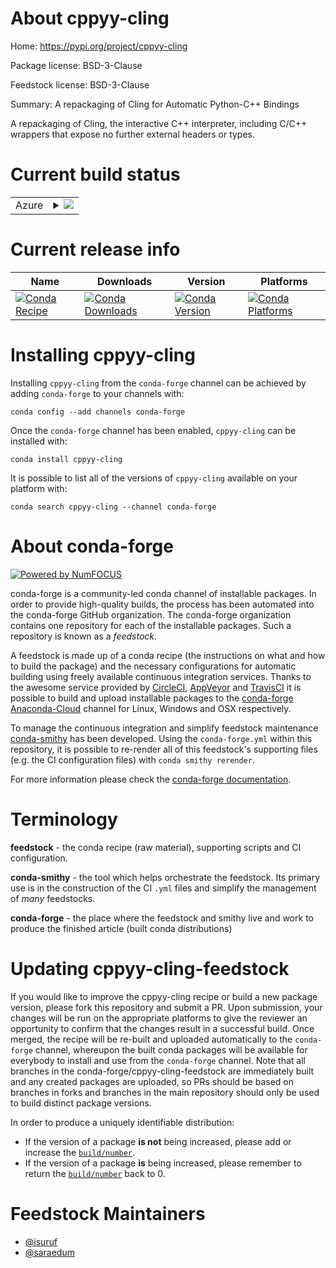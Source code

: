 About cppyy-cling
=================

Home: https://pypi.org/project/cppyy-cling

Package license: BSD-3-Clause

Feedstock license: BSD-3-Clause

Summary: A repackaging of Cling for Automatic Python-C++ Bindings

A repackaging of Cling, the interactive C++ interpreter, including C/C++
wrappers that expose no further external headers or types.


Current build status
====================


<table>
    
  <tr>
    <td>Azure</td>
    <td>
      <details>
        <summary>
          <a href="https://dev.azure.com/conda-forge/feedstock-builds/_build/latest?definitionId=7059&branchName=master">
            <img src="https://dev.azure.com/conda-forge/feedstock-builds/_apis/build/status/cppyy-cling-feedstock?branchName=master">
          </a>
        </summary>
        <table>
          <thead><tr><th>Variant</th><th>Status</th></tr></thead>
          <tbody><tr>
              <td>linux_64_python3.6.____73_pypypython_implpypy</td>
              <td>
                <a href="https://dev.azure.com/conda-forge/feedstock-builds/_build/latest?definitionId=7059&branchName=master">
                  <img src="https://dev.azure.com/conda-forge/feedstock-builds/_apis/build/status/cppyy-cling-feedstock?branchName=master&jobName=linux&configuration=linux_64_python3.6.____73_pypypython_implpypy" alt="variant">
                </a>
              </td>
            </tr><tr>
              <td>linux_64_python3.6.____cpythonpython_implcpython</td>
              <td>
                <a href="https://dev.azure.com/conda-forge/feedstock-builds/_build/latest?definitionId=7059&branchName=master">
                  <img src="https://dev.azure.com/conda-forge/feedstock-builds/_apis/build/status/cppyy-cling-feedstock?branchName=master&jobName=linux&configuration=linux_64_python3.6.____cpythonpython_implcpython" alt="variant">
                </a>
              </td>
            </tr><tr>
              <td>linux_64_python3.7.____cpythonpython_implcpython</td>
              <td>
                <a href="https://dev.azure.com/conda-forge/feedstock-builds/_build/latest?definitionId=7059&branchName=master">
                  <img src="https://dev.azure.com/conda-forge/feedstock-builds/_apis/build/status/cppyy-cling-feedstock?branchName=master&jobName=linux&configuration=linux_64_python3.7.____cpythonpython_implcpython" alt="variant">
                </a>
              </td>
            </tr><tr>
              <td>linux_64_python3.8.____cpythonpython_implcpython</td>
              <td>
                <a href="https://dev.azure.com/conda-forge/feedstock-builds/_build/latest?definitionId=7059&branchName=master">
                  <img src="https://dev.azure.com/conda-forge/feedstock-builds/_apis/build/status/cppyy-cling-feedstock?branchName=master&jobName=linux&configuration=linux_64_python3.8.____cpythonpython_implcpython" alt="variant">
                </a>
              </td>
            </tr><tr>
              <td>osx_64_python3.6.____73_pypypython_implpypy</td>
              <td>
                <a href="https://dev.azure.com/conda-forge/feedstock-builds/_build/latest?definitionId=7059&branchName=master">
                  <img src="https://dev.azure.com/conda-forge/feedstock-builds/_apis/build/status/cppyy-cling-feedstock?branchName=master&jobName=osx&configuration=osx_64_python3.6.____73_pypypython_implpypy" alt="variant">
                </a>
              </td>
            </tr><tr>
              <td>osx_64_python3.6.____cpythonpython_implcpython</td>
              <td>
                <a href="https://dev.azure.com/conda-forge/feedstock-builds/_build/latest?definitionId=7059&branchName=master">
                  <img src="https://dev.azure.com/conda-forge/feedstock-builds/_apis/build/status/cppyy-cling-feedstock?branchName=master&jobName=osx&configuration=osx_64_python3.6.____cpythonpython_implcpython" alt="variant">
                </a>
              </td>
            </tr><tr>
              <td>osx_64_python3.7.____cpythonpython_implcpython</td>
              <td>
                <a href="https://dev.azure.com/conda-forge/feedstock-builds/_build/latest?definitionId=7059&branchName=master">
                  <img src="https://dev.azure.com/conda-forge/feedstock-builds/_apis/build/status/cppyy-cling-feedstock?branchName=master&jobName=osx&configuration=osx_64_python3.7.____cpythonpython_implcpython" alt="variant">
                </a>
              </td>
            </tr><tr>
              <td>osx_64_python3.8.____cpythonpython_implcpython</td>
              <td>
                <a href="https://dev.azure.com/conda-forge/feedstock-builds/_build/latest?definitionId=7059&branchName=master">
                  <img src="https://dev.azure.com/conda-forge/feedstock-builds/_apis/build/status/cppyy-cling-feedstock?branchName=master&jobName=osx&configuration=osx_64_python3.8.____cpythonpython_implcpython" alt="variant">
                </a>
              </td>
            </tr>
          </tbody>
        </table>
      </details>
    </td>
  </tr>
</table>

Current release info
====================

| Name | Downloads | Version | Platforms |
| --- | --- | --- | --- |
| [![Conda Recipe](https://img.shields.io/badge/recipe-cppyy--cling-green.svg)](https://anaconda.org/conda-forge/cppyy-cling) | [![Conda Downloads](https://img.shields.io/conda/dn/conda-forge/cppyy-cling.svg)](https://anaconda.org/conda-forge/cppyy-cling) | [![Conda Version](https://img.shields.io/conda/vn/conda-forge/cppyy-cling.svg)](https://anaconda.org/conda-forge/cppyy-cling) | [![Conda Platforms](https://img.shields.io/conda/pn/conda-forge/cppyy-cling.svg)](https://anaconda.org/conda-forge/cppyy-cling) |

Installing cppyy-cling
======================

Installing `cppyy-cling` from the `conda-forge` channel can be achieved by adding `conda-forge` to your channels with:

```
conda config --add channels conda-forge
```

Once the `conda-forge` channel has been enabled, `cppyy-cling` can be installed with:

```
conda install cppyy-cling
```

It is possible to list all of the versions of `cppyy-cling` available on your platform with:

```
conda search cppyy-cling --channel conda-forge
```


About conda-forge
=================

[![Powered by NumFOCUS](https://img.shields.io/badge/powered%20by-NumFOCUS-orange.svg?style=flat&colorA=E1523D&colorB=007D8A)](http://numfocus.org)

conda-forge is a community-led conda channel of installable packages.
In order to provide high-quality builds, the process has been automated into the
conda-forge GitHub organization. The conda-forge organization contains one repository
for each of the installable packages. Such a repository is known as a *feedstock*.

A feedstock is made up of a conda recipe (the instructions on what and how to build
the package) and the necessary configurations for automatic building using freely
available continuous integration services. Thanks to the awesome service provided by
[CircleCI](https://circleci.com/), [AppVeyor](https://www.appveyor.com/)
and [TravisCI](https://travis-ci.com/) it is possible to build and upload installable
packages to the [conda-forge](https://anaconda.org/conda-forge)
[Anaconda-Cloud](https://anaconda.org/) channel for Linux, Windows and OSX respectively.

To manage the continuous integration and simplify feedstock maintenance
[conda-smithy](https://github.com/conda-forge/conda-smithy) has been developed.
Using the ``conda-forge.yml`` within this repository, it is possible to re-render all of
this feedstock's supporting files (e.g. the CI configuration files) with ``conda smithy rerender``.

For more information please check the [conda-forge documentation](https://conda-forge.org/docs/).

Terminology
===========

**feedstock** - the conda recipe (raw material), supporting scripts and CI configuration.

**conda-smithy** - the tool which helps orchestrate the feedstock.
                   Its primary use is in the construction of the CI ``.yml`` files
                   and simplify the management of *many* feedstocks.

**conda-forge** - the place where the feedstock and smithy live and work to
                  produce the finished article (built conda distributions)


Updating cppyy-cling-feedstock
==============================

If you would like to improve the cppyy-cling recipe or build a new
package version, please fork this repository and submit a PR. Upon submission,
your changes will be run on the appropriate platforms to give the reviewer an
opportunity to confirm that the changes result in a successful build. Once
merged, the recipe will be re-built and uploaded automatically to the
`conda-forge` channel, whereupon the built conda packages will be available for
everybody to install and use from the `conda-forge` channel.
Note that all branches in the conda-forge/cppyy-cling-feedstock are
immediately built and any created packages are uploaded, so PRs should be based
on branches in forks and branches in the main repository should only be used to
build distinct package versions.

In order to produce a uniquely identifiable distribution:
 * If the version of a package **is not** being increased, please add or increase
   the [``build/number``](https://conda.io/docs/user-guide/tasks/build-packages/define-metadata.html#build-number-and-string).
 * If the version of a package **is** being increased, please remember to return
   the [``build/number``](https://conda.io/docs/user-guide/tasks/build-packages/define-metadata.html#build-number-and-string)
   back to 0.

Feedstock Maintainers
=====================

* [@isuruf](https://github.com/isuruf/)
* [@saraedum](https://github.com/saraedum/)

